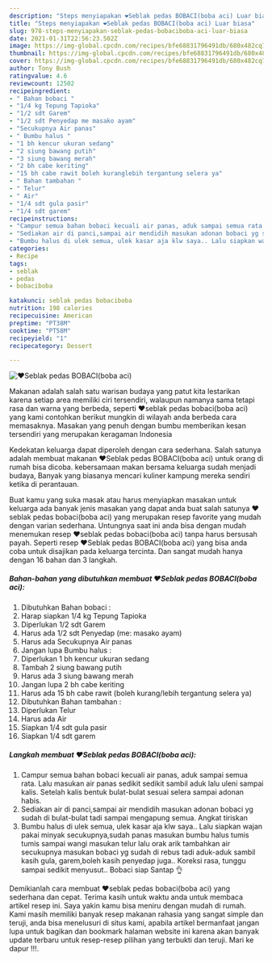 ```yaml
---
description: "Steps menyiapakan ❤Seblak pedas BOBACI(boba aci) Luar biasa"
title: "Steps menyiapakan ❤Seblak pedas BOBACI(boba aci) Luar biasa"
slug: 978-steps-menyiapakan-seblak-pedas-bobaciboba-aci-luar-biasa
date: 2021-01-31T22:56:23.502Z
image: https://img-global.cpcdn.com/recipes/bfe68831796491db/680x482cq70/❤seblak-pedas-bobaciboba-aci-foto-resep-utama.jpg
thumbnail: https://img-global.cpcdn.com/recipes/bfe68831796491db/680x482cq70/❤seblak-pedas-bobaciboba-aci-foto-resep-utama.jpg
cover: https://img-global.cpcdn.com/recipes/bfe68831796491db/680x482cq70/❤seblak-pedas-bobaciboba-aci-foto-resep-utama.jpg
author: Tony Bush
ratingvalue: 4.6
reviewcount: 12502
recipeingredient:
- " Bahan bobaci "
- "1/4 kg Tepung Tapioka"
- "1/2 sdt Garem"
- "1/2 sdt Penyedap me masako ayam"
- "Secukupnya Air panas"
- " Bumbu halus "
- "1 bh kencur ukuran sedang"
- "2 siung bawang putih"
- "3 siung bawang merah"
- "2 bh cabe keriting"
- "15 bh cabe rawit boleh kuranglebih tergantung selera ya"
- " Bahan tambahan "
- " Telur"
- " Air"
- "1/4 sdt gula pasir"
- "1/4 sdt garem"
recipeinstructions:
- "Campur semua bahan bobaci kecuali air panas, aduk sampai semua rata. Lalu masukan air panas sedikit sedikit sambil aduk lalu uleni sampai kalis. Setelah kalis bentuk bulat-bulat sesuai selera sampai adonan habis."
- "Sediakan air di panci,sampai air mendidih masukan adonan bobaci yg sudah di bulat-bulat tadi sampai mengapung semua. Angkat tiriskan"
- "Bumbu halus di ulek semua, ulek kasar aja klw saya.. Lalu siapkan wajan pakai minyak secukupnya,sudah panas masukan bumbu halus tumis tumis sampai wangi masukan telur lalu orak arik tambahkan air secukupnya masukan bobaci yg sudah di rebus tadi aduk-aduk sambil kasih gula, garem,boleh kasih penyedap juga.. Koreksi rasa, tunggu sampai sedikit menyusut.. Bobaci siap Santap 👌"
categories:
- Recipe
tags:
- seblak
- pedas
- bobaciboba

katakunci: seblak pedas bobaciboba 
nutrition: 198 calories
recipecuisine: American
preptime: "PT38M"
cooktime: "PT58M"
recipeyield: "1"
recipecategory: Dessert

---
```



![❤Seblak pedas BOBACI(boba aci)](https://img-global.cpcdn.com/recipes/bfe68831796491db/680x482cq70/❤seblak-pedas-bobaciboba-aci-foto-resep-utama.jpg)

Makanan adalah salah satu warisan budaya yang patut kita lestarikan karena setiap area memiliki ciri tersendiri, walaupun namanya sama tetapi rasa dan warna yang berbeda, seperti ❤seblak pedas bobaci(boba aci) yang kami contohkan berikut mungkin di wilayah anda berbeda cara memasaknya. Masakan yang penuh dengan bumbu memberikan kesan tersendiri yang merupakan keragaman Indonesia

Kedekatan keluarga dapat diperoleh dengan cara sederhana. Salah satunya adalah membuat makanan ❤Seblak pedas BOBACI(boba aci) untuk orang di rumah bisa dicoba. kebersamaan makan bersama keluarga sudah menjadi budaya, Banyak yang biasanya mencari kuliner kampung mereka sendiri ketika di perantauan.



Buat kamu yang suka masak atau harus menyiapkan masakan untuk keluarga ada banyak jenis masakan yang dapat anda buat salah satunya ❤seblak pedas bobaci(boba aci) yang merupakan resep favorite yang mudah dengan varian sederhana. Untungnya saat ini anda bisa dengan mudah menemukan resep ❤seblak pedas bobaci(boba aci) tanpa harus bersusah payah.
Seperti resep ❤Seblak pedas BOBACI(boba aci) yang bisa anda coba untuk disajikan pada keluarga tercinta. Dan sangat mudah hanya dengan 16 bahan dan 3 langkah.


<!--inarticleads1-->

##### Bahan-bahan yang dibutuhkan membuat ❤Seblak pedas BOBACI(boba aci):

1. Dibutuhkan  Bahan bobaci :
1. Harap siapkan 1/4 kg Tepung Tapioka
1. Diperlukan 1/2 sdt Garem
1. Harus ada 1/2 sdt Penyedap (me: masako ayam)
1. Harus ada Secukupnya Air panas
1. Jangan lupa  Bumbu halus :
1. Diperlukan 1 bh kencur ukuran sedang
1. Tambah 2 siung bawang putih
1. Harus ada 3 siung bawang merah
1. Jangan lupa 2 bh cabe keriting
1. Harus ada 15 bh cabe rawit (boleh kurang/lebih tergantung selera ya)
1. Dibutuhkan  Bahan tambahan :
1. Diperlukan  Telur
1. Harus ada  Air
1. Siapkan 1/4 sdt gula pasir
1. Siapkan 1/4 sdt garem




<!--inarticleads2-->

##### Langkah membuat  ❤Seblak pedas BOBACI(boba aci):

1. Campur semua bahan bobaci kecuali air panas, aduk sampai semua rata. Lalu masukan air panas sedikit sedikit sambil aduk lalu uleni sampai kalis. Setelah kalis bentuk bulat-bulat sesuai selera sampai adonan habis.
1. Sediakan air di panci,sampai air mendidih masukan adonan bobaci yg sudah di bulat-bulat tadi sampai mengapung semua. Angkat tiriskan
1. Bumbu halus di ulek semua, ulek kasar aja klw saya.. Lalu siapkan wajan pakai minyak secukupnya,sudah panas masukan bumbu halus tumis tumis sampai wangi masukan telur lalu orak arik tambahkan air secukupnya masukan bobaci yg sudah di rebus tadi aduk-aduk sambil kasih gula, garem,boleh kasih penyedap juga.. Koreksi rasa, tunggu sampai sedikit menyusut.. Bobaci siap Santap 👌




Demikianlah cara membuat ❤seblak pedas bobaci(boba aci) yang sederhana dan cepat. Terima kasih untuk waktu anda untuk membaca artikel resep ini. Saya yakin kamu bisa meniru dengan mudah di rumah. Kami masih memiliki banyak resep makanan rahasia yang sangat simple dan teruji, anda bisa menelusuri di situs kami, apabila artikel bermanfaat jangan lupa untuk bagikan dan bookmark halaman website ini karena akan banyak update terbaru untuk resep-resep pilihan yang terbukti dan teruji. Mari ke dapur !!!. 
